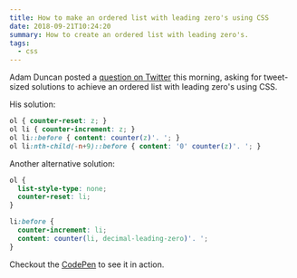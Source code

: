 ```yaml
---
title: How to make an ordered list with leading zero's using CSS
date: 2018-09-21T10:24:20
summary: How to create an ordered list with leading zero's.
tags:
  - css
---
```

Adam Duncan posted a [question on Twitter](https://twitter.com/duncanadam/status/1043104880049774593) this morning, asking for tweet-sized solutions to achieve an ordered list with leading zero's using CSS.

His solution:

```css
ol { counter-reset: z; }
ol li { counter-increment: z; }
ol li::before { content: counter(z)'. '; }
ol li:nth-child(-n+9)::before { content: '0' counter(z)'. '; }
```

Another alternative solution:

```css
ol {
  list-style-type: none;
  counter-reset: li;
}

li:before {
  counter-increment: li;
  content: counter(li, decimal-leading-zero)'. ';
}
```

Checkout the [CodePen](https://codepen.io/alexcarpenter/pen/XPGZxx) to see it in action.